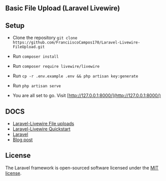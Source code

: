 
## Basic File Upload (Laravel Livewire)

## Setup
- Clone the repository ``git clone https://github.com/FranciiscoCampos170/Laravel-Livewire-FileUpload.git``
- Run ``composer install``
- Run ``composer require livewire/livewire``
- Run ``cp -r .env.example .env && php artisan key:generate``
- Run ``php artisan serve``

- You are all set to go. Visit [http://127.0.0.1:8000/](http://127.0.0.1:8000/)


## DOCS
 - [Laravel-Livewire File uploads](https://laravel-livewire.com/docs/file-uploads)
 - [Laravel-Livewire Quickstart](https://laravel-livewire.com/docs/quickstart)
 - [Laravel](https://laravel.com/)
 - [Blog post](https://laravel-news.com/livewire-file-upload)
## License

The Laravel framework is open-sourced software licensed under the [MIT license](https://opensource.org/licenses/MIT).
